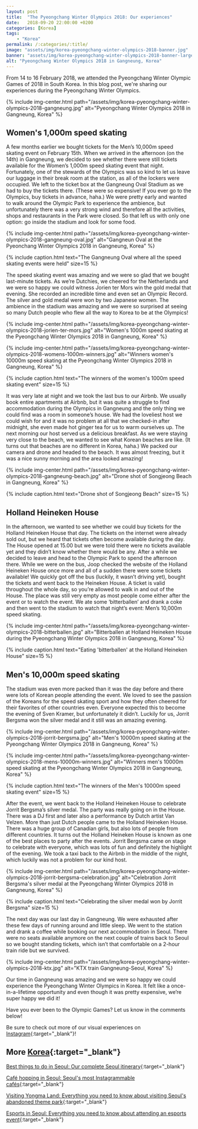 ```yaml
---
layout: post
title:  "The Pyeongchang Winter Olympics 2018: Our experiences"
date:   2018-09-20 22:00:00 +0200
categories: [Korea]
tags:
    - "Korea"
permalink: /:categories/:title/
image: "assets/img/korea-pyeongchang-winter-olympics-2018-banner.jpg"
banner: "assets/img/korea-pyeongchang-winter-olympics-2018-banner-large.jpg"
alt: "Pyeongchang Winter Olympics 2018 in Gangneung, Korea"
---
```


From 14 to 16 February 2018, we attended the Pyeongchang Winter Olympic Games of 2018 in South Korea. In this blog post, we're sharing our experiences during the Pyeongchang Winter Olympics. 

{% include img-center.html path="/assets/img/korea-pyeongchang-winter-olympics-2018-gangneung.jpg" alt="Pyeongchang Winter Olympics 2018 in Gangneung, Korea" %}

## Women's 1,000m speed skating

A few months earlier we bought tickets for the Men’s 10,000m speed skating event on February 15th. When we arrived in the afternoon (on the 14th) in Gangneung, we decided to see whether there were still tickets available for the Women’s 1,000m speed skating event that night. Fortunately, one of the stewards of the Olympics was so kind to let us leave our luggage in their break room at the station, as all of the lockers were occupied. We left to the ticket box at the Gangneung Oval Stadium as we had to buy the tickets there. (These were so expensive! If you ever go to the Olympics, buy tickets in advance, haha.) We were pretty early and wanted to walk around the Olympic Park to experience the ambience, but unfortunately there was a very strong wind and therefore all the activities, shops and restaurants in the Park were closed. So that left us with only one option: go inside the stadium and look for some food. 

{% include img-center.html path="/assets/img/korea-pyeongchang-winter-olympics-2018-gangneung-oval.jpg" alt="Gangneun Oval at the Pyeonchang Winter Olympics 2018 in Gangneung, Korea" %}

{% include caption.html text="The Gangneung Oval where all the speed skating events were held" size=15 %}

The speed skating event was amazing and we were so glad that we bought last-minute tickets. As we’re Dutchies, we cheered for the Netherlands and we were so happy we could witness Jorien ter Mors win the gold medal that evening. She recorded an incredible time and even set an Olympic Record. The silver and gold medal were won by two Japanese women. The ambience in the stadium was amazing and we were so surprised at seeing so many Dutch people who flew all the way to Korea to be at the Olympics!

{% include img-center.html path="/assets/img/korea-pyeongchang-winter-olympics-2018-jorien-ter-mors.jpg" alt="Women's 1000m speed skating at the Pyeongchang Winter Olympics 2018 in Gangneung, Korea" %}

{% include img-center.html path="/assets/img/korea-pyeongchang-winter-olympics-2018-womens-1000m-winners.jpg" alt="Winners women's 10000m speed skating at the Pyeongchang Winter Olympics 2018 in Gangneung, Korea" %}

{% include caption.html text="The winners of the women's 1000m speed skating event" size=15 %}

It was very late at night and we took the last bus to our Airbnb. We usually book entire apartments at Airbnb, but it was quite a struggle to find accommodation during the Olympics in Gangneung and the only thing we could find was a room in someone’s house. We had the loveliest host we could wish for and it was no problem at all that we checked-in after midnight, she even made hot ginger tea for us to warm ourselves up. The next morning our host served us a delicious breakfast. As we were staying very close to the beach, we wanted to see what Korean beaches are like. (It turns out that beaches are no different in Korea, haha.) We packed our camera and drone and headed to the beach. It was almost freezing, but it was a nice sunny morning and the area looked amazing! 

{% include img-center.html path="/assets/img/korea-pyeongchang-winter-olympics-2018-gangneung-beach.jpg" alt="Drone shot of Songjeong Beach in Gangneung, Korea" %}

{% include caption.html text="Drone shot of Songjeong Beach" size=15 %}

## Holland Heineken House

In the afternoon, we wanted to see whether we could buy tickets for the Holland Heineken House that day. The tickets on the internet were already sold out, but we heard that tickets often become available during the day. The House opened at 15.00 but we were told there were no tickets available yet and they didn’t know whether there would be any. After a while we decided to leave and head to the Olympic Park to spend the afternoon there. While we were on the bus, Joop checked the website of the Holland Heineken House once more and all of a sudden there were some tickets available! We quickly got off the bus (luckily, it wasn’t driving yet), bought the tickets and went back to the Heineken House. A ticket is valid throughout the whole day, so you’re allowed to walk in and out of the House. The place was still very empty as most people come either after the event or to watch the event. We ate some ‘bitterballen’ and drank a coke and then went to the stadium to watch that night’s event: Men’s 10,000m speed skating. 

{% include img-center.html path="/assets/img/korea-pyeongchang-winter-olympics-2018-bitterballen.jpg" alt="Bitterballen at Holland Heineken House during the Pyeongchang Winter Olympics 2018 in Gangneung, Korea" %}

{% include caption.html text="Eating 'bitterballen' at the Holland Heineken House" size=15 %}

## Men's 10,000m speed skating

The stadium was even more packed than it was the day before and there were lots of Korean people attending the event. We loved to see the passion of the Koreans for the speed skating sport and how they often cheered for their favorites of other countries even. Everyone expected this to become the evening of Sven Kramer, but unfortunately it didn’t. Luckily for us, Jorrit Bergsma won the silver medal and it still was an amazing evening. 

{% include img-center.html path="/assets/img/korea-pyeongchang-winter-olympics-2018-jorrit-bergsma.jpg" alt="Men's 10000m speed skating at the Pyeongchang Winter Olympics 2018 in Gangneung, Korea" %}

{% include img-center.html path="/assets/img/korea-pyeongchang-winter-olympics-2018-mens-10000m-winners.jpg" alt="Winners men's 10000m speed skating at the Pyeongchang Winter Olympics 2018 in Gangneung, Korea" %}

{% include caption.html text="The winners of the Men's 10000m speed skating event" size=15 %}

After the event, we went back to the Holland Heineken House to celebrate Jorrit Bergsma’s silver medal. The party was really going on in the House. There was a DJ first and later also a performance by Dutch artist Van Velzen. More than just Dutch people came to the Holland Heineken House. There was a huge group of Canadian girls, but also lots of people from different countries. It turns out the Holland Heineken House is known as one of the best places to party after the events. Jorrit Bergsma came on stage to celebrate with everyone, which was lots of fun and definitely the highlight of the evening. We took a taxi back to the Airbnb in the middle of the night, which luckily was not a problem for our kind host. 

{% include img-center.html path="/assets/img/korea-pyeongchang-winter-olympics-2018-jorrit-bergsma-celebration.jpg" alt="Celebration Jorrit Bergsma's silver medal at the Pyeongchang Winter Olympics 2018 in Gangneung, Korea" %}

{% include caption.html text="Celebrating the silver medal won by Jorrit Bergsma" size=15 %}

The next day was our last day in Gangneung. We were exhausted after these few days of running around and little sleep. We went to the station and drank a coffee while booking our next accommodation in Seoul. There were no seats available anymore on the next couple of trains back to Seoul so we bought standing tickets, which isn’t that comfortable on a 2-hour train ride but we survived. 

{% include img-center.html path="/assets/img/korea-pyeongchang-winter-olympics-2018-ktx.jpg" alt="KTX train Gangneung-Seoul, Korea" %}

Our time in Gangneung was amazing and we were so happy we could experience the Pyeongchang Winter Olympics in Korea. It felt like a once-in-a-lifetime opportunity and even though it was pretty expensive, we’re super happy we did it!  

Have you ever been to the Olympic Games? Let us know in the comments below!

Be sure to check out more of our visual experiences on [Instagram][instagram]{:target="_blank"}!

## More [Korea][korea]{:target="_blank"}

[Best things to do in Seoul: Our complete Seoul itinerary][seoul itinerary]{:target="_blank"}

[Café hopping in Seoul: Seoul's most Instagrammable cafés][seoul cafes]{:target="_blank"}

[Visiting Yongma Land: Everything you need to know about visiting Seoul's abandoned theme park][yongma land]{:target="_blank"}

[Esports in Seoul: Everything you need to know about attending an esports event][esports seoul]{:target="_blank"}

[seoul itinerary]: https://kipamojo.world/korea/Best-things-to-do-in-Seoul-Our-complete-Seoul-itinerary/
[seoul cafes]: https://kipamojo.world/korea/Cafe-hopping-in-Seoul-Seouls-most-Instagrammable-cafes/
[yongma land]: https://kipamojo.world/korea/Visiting-Yongma-Land-Everything-you-need-to-know-about-visiting-Seouls-abandoned-theme-park/
[esports seoul]: https://kipamojo.world/korea/Esports-in-Seoul-Everything-you-need-to-know-about-attending-an-esports-event/

[korea]: https://kipamojo.world/tags.html#korea 

[instagram]: https://instagram.com/kipamojo 


